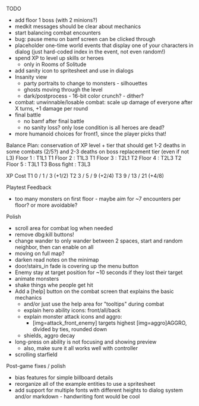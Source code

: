 TODO
* add floor 1 boss (with 2 minions?)
* medkit messages should be clear about mechanics
* start balancing combat encounters
* bug: pause menu on bamf screen can be clicked through
* placeholder one-time world events that display one of your characters in dialog (just hard-coded index in the event, not even random!)
* spend XP to level up skills or heroes
  * only in Rooms of Solitude
* add sanity icon to spritesheet and use in dialogs
* Insanity view
  * party portraits to change to monsters - silhouettes
  * ghosts moving through the level
  * dark/postprocess - 16-bit color crunch? - dither?
* combat: unwinnable/losable combat: scale up damage of everyone after X turns, +1 damage per round
* final battle
  * no bamf after final battle
  * no sanity loss? only lose condition is all heroes are dead?
* more humanoid choices for front1, since the player picks that!

Balance Plan: conservation of XP
          level + tier that should get 1-2 deaths in some combats (2/5?) and 2-3 deaths on boss
                replacement tier (even if not L3)
Floor 1 : T1L1  T1
Floor 2 : T1L3  T1
Floor 3 : T2L1  T2
Floor 4 : T2L3  T2
Floor 5 : T3L1  T3
Boss fight : T3L3

XP Cost
T1 0 / 1 / 3   (+1/2)
T2 3 / 5 / 9   (+2/4)
T3 9 / 13 / 21 (+4/8)


Playtest Feedback
* too many monsters on first floor - maybe aim for ~7 encounters per floor? or more avoidable?


Polish
* scroll area for combat log when needed
* remove dbg:kill buttons!
* change wander to only wander between 2 spaces, start and random neighbor, then can enable on all
* moving on full map?
* darken read notes on the minimap
* door/stairs_in  fade is covering up the menu button
* Enemy stay at target position for ~10 seconds if they lost their target
* animate monsters
* shake things whe people get hit
* Add a [help] button on the combat screen that explains the basic mechanics
  * and/or just use the help area for "tooltips" during combat
  * explain hero ability icons: front/all/back
  * explain monster attack icons and aggro:
    * [img=attack_front_enemy] targets highest [img=aggro]AGGRO, divided by ties, rounded down
  * shields, aggro decay
* long-press on ability is not focusing and showing preview
  * also, make sure it all works well with controller
* scrolling starfield

Post-game fixes / polish
* bias features for simple billboard details
* reorganize all of the example entities to use a spritesheet
* add support for multiple fonts with different heights to dialog system and/or markdown - handwriting font would be cool